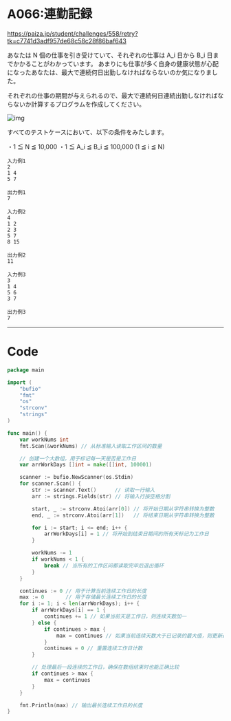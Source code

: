 # A066:連勤記録

<https://paiza.jp/student/challenges/558/retry?tk=c7741d3adf957de68c58c28f86baf643>

あなたは N 個の仕事を引き受けていて、それぞれの仕事は A_i 日から B_i 日までかかることがわかっています。
あまりにも仕事が多く自身の健康状態が心配になったあなたは、最大で連続何日出勤しなければならないのか気になりました。

それぞれの仕事の期間が与えられるので、最大で連続何日連続出勤しなければならないか計算するプログラムを作成してください。

![img](http://paiza.s3.amazonaws.com/problem/img/558/img.png)

すべてのテストケースにおいて、以下の条件をみたします。

・1 ≦ N ≦ 10,000
・1 ≦ A_i ≦ B_i ≦ 100,000 (1 ≦ i ≦ N)

```
入力例1
2
1 4
5 7
```
```
出力例1
7
```
```
入力例2
4
1 2
2 3
5 7
8 15
```
```
出力例2
11
```
```
入力例3
3
1 4
5 6
3 7
```
```
出力例3
7
```

---

# Code
```go
package main

import (
	"bufio"
	"fmt"
	"os"
	"strconv"
	"strings"
)

func main() {
	var workNums int
	fmt.Scan(&workNums) // 从标准输入读取工作区间的数量

	// 创建一个大数组，用于标记每一天是否是工作日
	var arrWorkDays []int = make([]int, 100001)

	scanner := bufio.NewScanner(os.Stdin)
	for scanner.Scan() {
		str := scanner.Text()      // 读取一行输入
		arr := strings.Fields(str) // 将输入行按空格分割

		start, _ := strconv.Atoi(arr[0]) // 将开始日期从字符串转换为整数
		end, _ := strconv.Atoi(arr[1])   // 将结束日期从字符串转换为整数

		for i := start; i <= end; i++ {
			arrWorkDays[i] = 1 // 将开始到结束日期间的所有天标记为工作日
		}

		workNums -= 1
		if workNums < 1 {
			break // 当所有的工作区间都读取完毕后退出循环
		}
	}

	continues := 0 // 用于计算当前连续工作日的长度
	max := 0       // 用于存储最长连续工作日的长度
	for i := 1; i < len(arrWorkDays); i++ {
		if arrWorkDays[i] == 1 {
			continues += 1 // 如果当前天是工作日，则连续天数加一
		} else {
			if continues > max {
				max = continues // 如果当前连续天数大于已记录的最大值，则更新最大值
			}
			continues = 0 // 重置连续工作日计数
		}

		// 处理最后一段连续的工作日，确保在数组结束时也能正确比较
		if continues > max {
			max = continues
		}
	}

	fmt.Println(max) // 输出最长连续工作日的长度
}
```